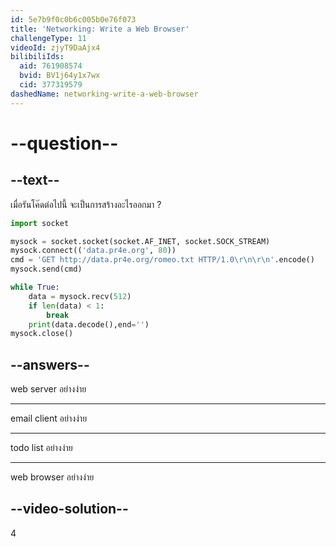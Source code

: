 ```yaml
---
id: 5e7b9f0c0b6c005b0e76f073
title: 'Networking: Write a Web Browser'
challengeType: 11
videoId: zjyT9DaAjx4
bilibiliIds:
  aid: 761908574
  bvid: BV1j64y1x7wx
  cid: 377319579
dashedName: networking-write-a-web-browser
---
```


# --question--

## --text--

เมื่อรันโค๊ดต่อไปนี้ จะเป็นการสร้างอะไรออกมา ?

```py
import socket

mysock = socket.socket(socket.AF_INET, socket.SOCK_STREAM)
mysock.connect(('data.pr4e.org', 80))
cmd = 'GET http://data.pr4e.org/romeo.txt HTTP/1.0\r\n\r\n'.encode()
mysock.send(cmd)

while True:
    data = mysock.recv(512)
    if len(data) < 1:
        break
    print(data.decode(),end='')
mysock.close()
```

## --answers--

web server อย่างง่าย

---

email client อย่างง่าย

---

todo list อย่างง่าย

---

web browser อย่างง่าย

## --video-solution--

4
